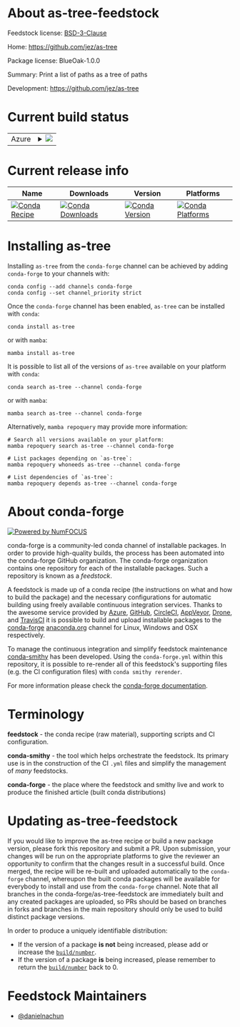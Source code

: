 About as-tree-feedstock
=======================

Feedstock license: [BSD-3-Clause](https://github.com/conda-forge/as-tree-feedstock/blob/main/LICENSE.txt)

Home: https://github.com/jez/as-tree

Package license: BlueOak-1.0.0

Summary: Print a list of paths as a tree of paths

Development: https://github.com/jez/as-tree

Current build status
====================


<table>
    
  <tr>
    <td>Azure</td>
    <td>
      <details>
        <summary>
          <a href="https://dev.azure.com/conda-forge/feedstock-builds/_build/latest?definitionId=20591&branchName=main">
            <img src="https://dev.azure.com/conda-forge/feedstock-builds/_apis/build/status/as-tree-feedstock?branchName=main">
          </a>
        </summary>
        <table>
          <thead><tr><th>Variant</th><th>Status</th></tr></thead>
          <tbody><tr>
              <td>linux_64</td>
              <td>
                <a href="https://dev.azure.com/conda-forge/feedstock-builds/_build/latest?definitionId=20591&branchName=main">
                  <img src="https://dev.azure.com/conda-forge/feedstock-builds/_apis/build/status/as-tree-feedstock?branchName=main&jobName=linux&configuration=linux%20linux_64_" alt="variant">
                </a>
              </td>
            </tr><tr>
              <td>linux_aarch64</td>
              <td>
                <a href="https://dev.azure.com/conda-forge/feedstock-builds/_build/latest?definitionId=20591&branchName=main">
                  <img src="https://dev.azure.com/conda-forge/feedstock-builds/_apis/build/status/as-tree-feedstock?branchName=main&jobName=linux&configuration=linux%20linux_aarch64_" alt="variant">
                </a>
              </td>
            </tr><tr>
              <td>linux_ppc64le</td>
              <td>
                <a href="https://dev.azure.com/conda-forge/feedstock-builds/_build/latest?definitionId=20591&branchName=main">
                  <img src="https://dev.azure.com/conda-forge/feedstock-builds/_apis/build/status/as-tree-feedstock?branchName=main&jobName=linux&configuration=linux%20linux_ppc64le_" alt="variant">
                </a>
              </td>
            </tr><tr>
              <td>osx_64</td>
              <td>
                <a href="https://dev.azure.com/conda-forge/feedstock-builds/_build/latest?definitionId=20591&branchName=main">
                  <img src="https://dev.azure.com/conda-forge/feedstock-builds/_apis/build/status/as-tree-feedstock?branchName=main&jobName=osx&configuration=osx%20osx_64_" alt="variant">
                </a>
              </td>
            </tr><tr>
              <td>osx_arm64</td>
              <td>
                <a href="https://dev.azure.com/conda-forge/feedstock-builds/_build/latest?definitionId=20591&branchName=main">
                  <img src="https://dev.azure.com/conda-forge/feedstock-builds/_apis/build/status/as-tree-feedstock?branchName=main&jobName=osx&configuration=osx%20osx_arm64_" alt="variant">
                </a>
              </td>
            </tr><tr>
              <td>win_64</td>
              <td>
                <a href="https://dev.azure.com/conda-forge/feedstock-builds/_build/latest?definitionId=20591&branchName=main">
                  <img src="https://dev.azure.com/conda-forge/feedstock-builds/_apis/build/status/as-tree-feedstock?branchName=main&jobName=win&configuration=win%20win_64_" alt="variant">
                </a>
              </td>
            </tr>
          </tbody>
        </table>
      </details>
    </td>
  </tr>
</table>

Current release info
====================

| Name | Downloads | Version | Platforms |
| --- | --- | --- | --- |
| [![Conda Recipe](https://img.shields.io/badge/recipe-as--tree-green.svg)](https://anaconda.org/conda-forge/as-tree) | [![Conda Downloads](https://img.shields.io/conda/dn/conda-forge/as-tree.svg)](https://anaconda.org/conda-forge/as-tree) | [![Conda Version](https://img.shields.io/conda/vn/conda-forge/as-tree.svg)](https://anaconda.org/conda-forge/as-tree) | [![Conda Platforms](https://img.shields.io/conda/pn/conda-forge/as-tree.svg)](https://anaconda.org/conda-forge/as-tree) |

Installing as-tree
==================

Installing `as-tree` from the `conda-forge` channel can be achieved by adding `conda-forge` to your channels with:

```
conda config --add channels conda-forge
conda config --set channel_priority strict
```

Once the `conda-forge` channel has been enabled, `as-tree` can be installed with `conda`:

```
conda install as-tree
```

or with `mamba`:

```
mamba install as-tree
```

It is possible to list all of the versions of `as-tree` available on your platform with `conda`:

```
conda search as-tree --channel conda-forge
```

or with `mamba`:

```
mamba search as-tree --channel conda-forge
```

Alternatively, `mamba repoquery` may provide more information:

```
# Search all versions available on your platform:
mamba repoquery search as-tree --channel conda-forge

# List packages depending on `as-tree`:
mamba repoquery whoneeds as-tree --channel conda-forge

# List dependencies of `as-tree`:
mamba repoquery depends as-tree --channel conda-forge
```


About conda-forge
=================

[![Powered by
NumFOCUS](https://img.shields.io/badge/powered%20by-NumFOCUS-orange.svg?style=flat&colorA=E1523D&colorB=007D8A)](https://numfocus.org)

conda-forge is a community-led conda channel of installable packages.
In order to provide high-quality builds, the process has been automated into the
conda-forge GitHub organization. The conda-forge organization contains one repository
for each of the installable packages. Such a repository is known as a *feedstock*.

A feedstock is made up of a conda recipe (the instructions on what and how to build
the package) and the necessary configurations for automatic building using freely
available continuous integration services. Thanks to the awesome service provided by
[Azure](https://azure.microsoft.com/en-us/services/devops/), [GitHub](https://github.com/),
[CircleCI](https://circleci.com/), [AppVeyor](https://www.appveyor.com/),
[Drone](https://cloud.drone.io/welcome), and [TravisCI](https://travis-ci.com/)
it is possible to build and upload installable packages to the
[conda-forge](https://anaconda.org/conda-forge) [anaconda.org](https://anaconda.org/)
channel for Linux, Windows and OSX respectively.

To manage the continuous integration and simplify feedstock maintenance
[conda-smithy](https://github.com/conda-forge/conda-smithy) has been developed.
Using the ``conda-forge.yml`` within this repository, it is possible to re-render all of
this feedstock's supporting files (e.g. the CI configuration files) with ``conda smithy rerender``.

For more information please check the [conda-forge documentation](https://conda-forge.org/docs/).

Terminology
===========

**feedstock** - the conda recipe (raw material), supporting scripts and CI configuration.

**conda-smithy** - the tool which helps orchestrate the feedstock.
                   Its primary use is in the construction of the CI ``.yml`` files
                   and simplify the management of *many* feedstocks.

**conda-forge** - the place where the feedstock and smithy live and work to
                  produce the finished article (built conda distributions)


Updating as-tree-feedstock
==========================

If you would like to improve the as-tree recipe or build a new
package version, please fork this repository and submit a PR. Upon submission,
your changes will be run on the appropriate platforms to give the reviewer an
opportunity to confirm that the changes result in a successful build. Once
merged, the recipe will be re-built and uploaded automatically to the
`conda-forge` channel, whereupon the built conda packages will be available for
everybody to install and use from the `conda-forge` channel.
Note that all branches in the conda-forge/as-tree-feedstock are
immediately built and any created packages are uploaded, so PRs should be based
on branches in forks and branches in the main repository should only be used to
build distinct package versions.

In order to produce a uniquely identifiable distribution:
 * If the version of a package **is not** being increased, please add or increase
   the [``build/number``](https://docs.conda.io/projects/conda-build/en/latest/resources/define-metadata.html#build-number-and-string).
 * If the version of a package **is** being increased, please remember to return
   the [``build/number``](https://docs.conda.io/projects/conda-build/en/latest/resources/define-metadata.html#build-number-and-string)
   back to 0.

Feedstock Maintainers
=====================

* [@danielnachun](https://github.com/danielnachun/)

